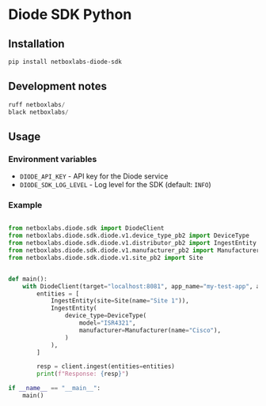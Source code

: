 # Diode SDK Python

## Installation

```bash
pip install netboxlabs-diode-sdk
```

## Development notes

```python
ruff netboxlabs/
black netboxlabs/
```

## Usage

### Environment variables

* `DIODE_API_KEY` - API key for the Diode service
* `DIODE_SDK_LOG_LEVEL` - Log level for the SDK (default: `INFO`)

### Example

```python

from netboxlabs.diode.sdk import DiodeClient
from netboxlabs.diode.sdk.diode.v1.device_type_pb2 import DeviceType
from netboxlabs.diode.sdk.diode.v1.distributor_pb2 import IngestEntity
from netboxlabs.diode.sdk.diode.v1.manufacturer_pb2 import Manufacturer
from netboxlabs.diode.sdk.diode.v1.site_pb2 import Site


def main():
    with DiodeClient(target="localhost:8081", app_name="my-test-app", app_version="0.0.1") as client:
        entities = [
            IngestEntity(site=Site(name="Site 1")),
            IngestEntity(
                device_type=DeviceType(
                    model="ISR4321",
                    manufacturer=Manufacturer(name="Cisco"),
                )
            ),
        ]

        resp = client.ingest(entities=entities)
        print(f"Response: {resp}")

if __name__ == "__main__":
    main()
```
